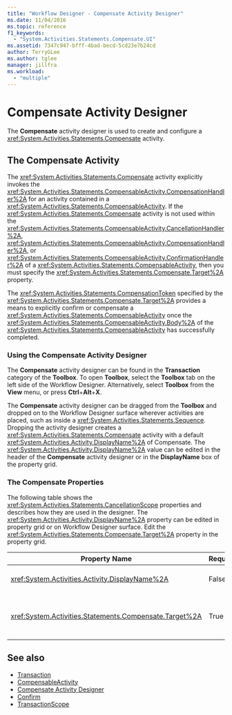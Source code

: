 ```yaml
---
title: "Workflow Designer - Compensate Activity Designer"
ms.date: 11/04/2016
ms.topic: reference
f1_keywords:
  - "System.Activities.Statements.Compensate.UI"
ms.assetid: 7347c947-bfff-4bad-becd-5cd23e7b24cd
author: TerryGLee
ms.author: tglee
manager: jillfra
ms.workload:
  - "multiple"
---
```

# Compensate Activity Designer

The **Compensate** activity designer is used to create and configure a <xref:System.Activities.Statements.Compensate> activity.

## The Compensate Activity

The <xref:System.Activities.Statements.Compensate> activity explicitly invokes the <xref:System.Activities.Statements.CompensableActivity.CompensationHandler%2A> for an activity contained in a <xref:System.Activities.Statements.CompensableActivity>. If the <xref:System.Activities.Statements.Compensate> activity is not used within the <xref:System.Activities.Statements.CompensableActivity.CancellationHandler%2A>, <xref:System.Activities.Statements.CompensableActivity.CompensationHandler%2A>, or <xref:System.Activities.Statements.CompensableActivity.ConfirmationHandler%2A> of a <xref:System.Activities.Statements.CompensableActivity>, then you must specify the <xref:System.Activities.Statements.Compensate.Target%2A> property.

The <xref:System.Activities.Statements.CompensationToken> specified by the <xref:System.Activities.Statements.Compensate.Target%2A> provides a means to explicitly confirm or compensate a <xref:System.Activities.Statements.CompensableActivity> once the <xref:System.Activities.Statements.CompensableActivity.Body%2A> of the <xref:System.Activities.Statements.CompensableActivity> has successfully completed.

### Using the Compensate Activity Designer

The **Compensate** activity designer can be found in the **Transaction** category of the **Toolbox**. To open **Toolbox**, select the **Toolbox** tab on the left side of the Workflow Designer. Alternatively, select **Toolbox** from the **View** menu, or press **Ctrl**+**Alt**+**X**.

The **Compensate** activity designer can be dragged from the **Toolbox** and dropped on to the Workflow Designer surface wherever activities are placed, such as inside a <xref:System.Activities.Statements.Sequence>. Dropping the activity designer creates a <xref:System.Activities.Statements.Compensate> activity with a default <xref:System.Activities.Activity.DisplayName%2A> of Compensate. The <xref:System.Activities.Activity.DisplayName%2A> value can be edited in the header of the **Compensate** activity designer or in the **DisplayName** box of the property grid.

### The Compensate Properties

The following table shows the <xref:System.Activities.Statements.CancellationScope> properties and describes how they are used in the designer. The <xref:System.Activities.Activity.DisplayName%2A> property can be edited in property grid or on Workflow Designer surface. Edit the <xref:System.Activities.Statements.Compensate.Target%2A> property in the property grid.

|Property Name|Required|Usage|
|-|--------------|-|
|<xref:System.Activities.Activity.DisplayName%2A>|False|Specifies the optional friendly name of the <xref:System.Activities.Statements.Compensate> activity. The default is Compensate.|
|<xref:System.Activities.Statements.Compensate.Target%2A>|True|Specifies the <xref:System.Activities.InArgument%601> that contains the <xref:System.Activities.Statements.CompensationToken> for this <xref:System.Activities.Statements.Compensate> activity.|

## See also

- [Transaction](../workflow-designer/transaction-activity-designers.md)
- [CompensableActivity](../workflow-designer/compensableactivity-activity-designer.md)
- [Compensate Activity Designer](../workflow-designer/compensate-activity-designer.md)
- [Confirm](../workflow-designer/confirm-activity-designer.md)
- [TransactionScope](../workflow-designer/transactionscope-activity-designer.md)